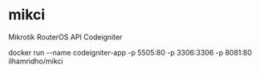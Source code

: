 # mikci
Mikrotik RouterOS API Codeigniter

docker run --name codeigniter-app -p 5505:80 -p 3306:3306 -p 8081:80 ilhamridho/mikci